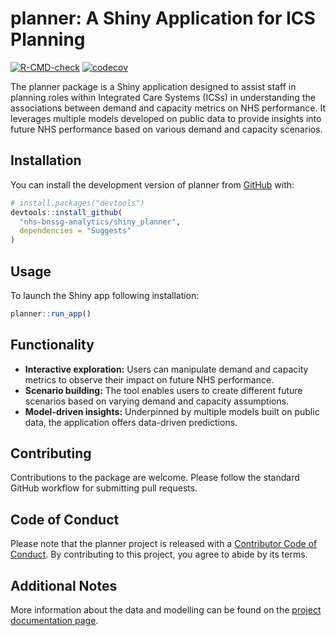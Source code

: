 
<!-- README.md is generated from README.Rmd. Please edit that file -->

# planner: A Shiny Application for ICS Planning

<!-- badges: start -->

[![R-CMD-check](https://github.com/nhs-bnssg-analytics/shiny_planner/actions/workflows/R-CMD-check.yaml/badge.svg)](https://github.com/nhs-bnssg-analytics/shiny_planner/actions/workflows/R-CMD-check.yaml)
[![codecov](https://codecov.io/gh/nhs-bnssg-analytics/shiny_planner/graph/badge.svg?token=XE87POPK37)](https://codecov.io/gh/nhs-bnssg-analytics/shiny_planner)
<!-- badges: end -->

The planner package is a Shiny application designed to assist staff in
planning roles within Integrated Care Systems (ICSs) in understanding
the associations between demand and capacity metrics on NHS performance.
It leverages multiple models developed on public data to provide
insights into future NHS performance based on various demand and
capacity scenarios.

## Installation

You can install the development version of planner from
[GitHub](https://github.com/) with:

``` r
# install.packages("devtools")
devtools::install_github(
  "nhs-bnssg-analytics/shiny_planner",
  dependencies = "Suggests"
)
```

## Usage

To launch the Shiny app following installation:

``` r
planner::run_app()
```

## Functionality

- **Interactive exploration:** Users can manipulate demand and capacity
  metrics to observe their impact on future NHS performance.
- **Scenario building:** The tool enables users to create different
  future scenarios based on varying demand and capacity assumptions.
- **Model-driven insights:** Underpinned by multiple models built on
  public data, the application offers data-driven predictions.

## Contributing

Contributions to the package are welcome. Please follow the standard
GitHub workflow for submitting pull requests.

## Code of Conduct

Please note that the planner project is released with a [Contributor
Code of
Conduct](https://contributor-covenant.org/version/2/1/CODE_OF_CONDUCT.html).
By contributing to this project, you agree to abide by its terms.

## Additional Notes

More information about the data and modelling can be found on the
[project documentation
page](https://nhs-bnssg-analytics.github.io/d_and_c/outputs/01_index.html).
